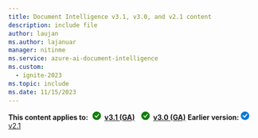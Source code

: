 ```yaml
---
title: Document Intelligence v3.1, v3.0, and v2.1 content
description: include file
author: laujan
ms.author: lajanuar
manager: nitinme
ms.service: azure-ai-document-intelligence
ms.custom:
  - ignite-2023
ms.topic: include
ms.date: 11/15/2023
---
```


**This content applies to:**![checkmark](../media/yes-icon.png) [**v3.1 (GA)**](?view=doc-intel-3.1.0&preserve-view=true) ![checkmark](../media/yes-icon.png) [**v3.0 (GA)**](?view=doc-intel-3.0.0&preserve-view=true) **Earlier version:** ![blue-checkmark](../media/blue-yes-icon.png) [v2.1](?view=doc-intel-2.1.0&preserve-view=true)
